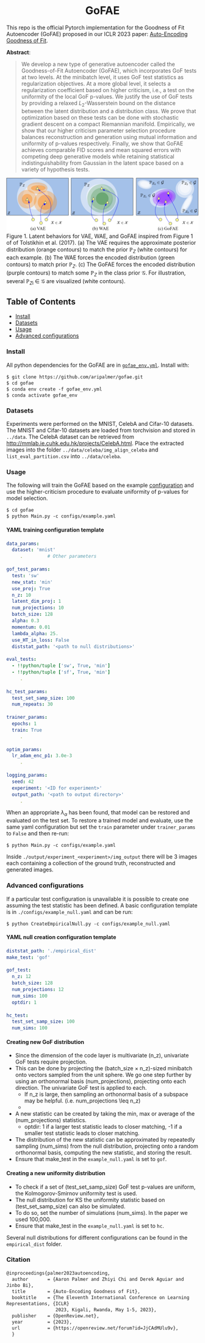 <h1 align="center">
  <b>GoFAE</b><br>
</h1>

This repo is the official Pytorch implementation for the Goodness of Fit Autoencoder (GoFAE) proposed in our ICLR 2023 paper: [Auto-Encoding Goodness of Fit](https://openreview.net/pdf?id=JjCAdMUlu9v).

**Abstract**: 
> We develop a new type of generative autoencoder called the Goodness-of-Fit Autoencoder (GoFAE), which incorporates GoF tests at two levels. At the minibatch level, it uses GoF test statistics as regularization objectives. At a more global level, it selects a regularization coefficient based on higher criticism, i.e., a test on the uniformity of the local GoF p-values. We justify the use of GoF tests by providing a relaxed $L_2$-Wasserstein bound on the distance between the latent distribution and a distribution class. We prove that optimization based on these tests can be done with stochastic gradient descent on a compact Riemannian manifold. Empirically, we show that our higher criticism parameter selection procedure balances reconstruction and generation using mutual information and uniformity of p-values respectively. Finally, we show that GoFAE achieves comparable FID scores and mean squared errors with competing deep generative models while retaining statistical indistinguishability from Gaussian in the latent space based on a variety of hypothesis tests.

![](img/GoFAE-vae-wae-gofae.png)
Figure 1. Latent behaviors for VAE, WAE, and GoFAE inspired from Figure 1 of of Tolstikhin et al. (2017). (a) The VAE requires the approximate posterior distribution (orange contours) to match the prior $\mathbb{P}_Z$ (white contours) for each example. (b) The WAE forces the encoded distribution (green contours) to match prior $\mathbb{P}_Z$. (c) The GoFAE forces the encoded distribution (purple contours) to match some $\mathbb{P}_Z$ in the class prior $\mathcal{G}$. For illustration, several $\mathbb{P}_Z$<sub>i</sub> $\in$ $\mathcal{G}$ are visualized (white contours). 

## Table of Contents

- [Install](#install) 
- [Datasets](#datasets)
- [Usage](#usage)
- [Advanced configurations](#advanced-configurations)

### Install
All python dependencies for the GoFAE are in [`gofae_env.yml`](gofae_env.yml). Install with:

```
$ git clone https://github.com/aripalmer/gofae.git
$ cd gofae
$ conda env create -f gofae_env.yml
$ conda activate gofae_env
```

### Datasets
Experiments were performed on the MNIST, CelebA and Cifar-10 datasets. The MNIST and Cifar-10 datasets are
loaded from torchvision and stored in `../data`. The CelebA dataset can be retrieved from http://mmlab.ie.cuhk.edu.hk/projects/CelebA.html.
Place the extracted images into the folder `../data/celeba/img_align_celeba` and `list_eval_partition.csv` into `../data/celeba`.

### Usage
The following will train the GoFAE based on the example [configuration](#yaml-configuration-template) and use the higher-criticism
procedure to evaluate uniformity of p-values for model selection.
```
$ cd gofae
$ python Main.py -c configs/example.yaml
```
#### YAML training configuration template
```yaml
data_params:
  dataset: 'mnist'
     .         # Other parameters
    
gof_test_params:
  test: 'sw'
  new_stat: 'min'
  use_proj: True
  n_z: 10
  latent_dim_proj: 1
  num_projections: 10
  batch_size: 128
  alpha: 0.3
  momentum: 0.01
  lambda_alpha: 25.
  use_HT_in_loss: False
  diststat_path: '<path to null distributions>'
  
eval_tests:
  - !!python/tuple ['sw', True, 'min']
  - !!python/tuple ['sf', True, 'min']
     .
  
hc_test_params:
  test_set_samp_size: 100
  num_repeats: 30
  
trainer_params:
  epochs: 1
  train: True
     .

optim_params:
  lr_adam_enc_p1: 3.0e-3
     .

logging_params:
  seed: 42
  experiment: '<ID for experiment>'
  output_path: '<path to output directory>'
     .
```
When an appropriate $\lambda_{\alpha}$ has been found, that model can be restored and evaluated on the test set. 
To restore a trained model and evaluate, use the same yaml configuration but set the `train` parameter under `trainer_params`
to `False` and then re-run:
```
$ python Main.py -c configs/example.yaml
```
Inside `./output/experiment_<experiment>/img_output` there will be 3 images each containing a collection of the ground truth,
reconstructed and generated images.

### Advanced configurations
If a particular test configuration is unavailable it is possible to create one assuming the test statistic has been defined.
A basic configuration template is in `./configs/example_null.yaml` and can be run:
```
$ python CreateEmpiricalNull.py -c configs/example_null.yaml
```
#### YAML null creation configuration template
```yaml
diststat_path: './empirical_dist'
make_test: 'gof'

gof_test:
  n_z: 12
  batch_size: 128
  num_projections: 12
  num_sims: 100
  optdir: 1

hc_test:
  test_set_samp_size: 100
  num_sims: 100
```
#### Creating new GoF distribution
* Since the dimension of the code layer is multivariate (n_z), univariate GoF tests require projection. 
* This can be done by projecting the (batch_size $\times$ n_z)-sized minibatch onto vectors sampled
from the unit sphere. We go one step further by using an orthonormal basis (num_projections),
projecting onto each direction. The univariate GoF test is applied to each.
  * If n_z is large, then sampling an orthonormal basis of a subspace may be helpful. (i.e. num_projections \leq n_z)
  * 
* A new statistic can be created by taking the min, max or average of the (num_projections) statistics.
  * optdir: 1 if a larger test statistic leads to closer matching, -1 if a smaller test statistic leads
to closer matching. 
* The distribution of the new statistic can be approximated by repeatedly sampling (num_sims) from the null
distribution, projecting onto a random orthonormal basis, computing the new statistic, and storing the result.
* Ensure that make_test in the `example_null.yaml` is set to `gof`.

#### Creating a new uniformity distribution
* To check if a set of (test_set_samp_size) GoF test p-values are uniform, the Kolmogorov-Smirnov uniformity test is used.
* The null distribution for KS the uniformity statistic based on (test_set_samp_size) can also be simulated.
* To do so, set the number of simulations (num_sims). In the paper we used 100,000.
* Ensure that make_test in the `example_null.yaml` is set to `hc`.

Several null distributions for different configurations can be found in the ```empirical_dist``` folder.

### Citation
```
@inproceedings{palmer2023autoencoding,
  author       = {Aaron Palmer and Zhiyi Chi and Derek Aguiar and Jinbo Bi},
  title        = {Auto-Encoding Goodness of Fit},
  booktitle    = {The Eleventh International Conference on Learning Representations, {ICLR}
                  2023, Kigali, Rwanda, May 1-5, 2023},
  publisher    = {OpenReview.net},
  year         = {2023},
  url          = {https://openreview.net/forum?id=JjCAdMUlu9v},
  }
```
